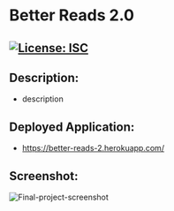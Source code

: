 # Better Reads 2.0

## [![License: ISC](https://img.shields.io/badge/License-ISC-blue.svg)](https://opensource.org/licenses/ISC)

## Description: 
* description

## Deployed Application:
* https://better-reads-2.herokuapp.com/

## Screenshot:
![Final-project-screenshot](https://user-images.githubusercontent.com/99096273/183809704-9a14d937-ca26-42d1-b701-f98be1c74b1b.png)
